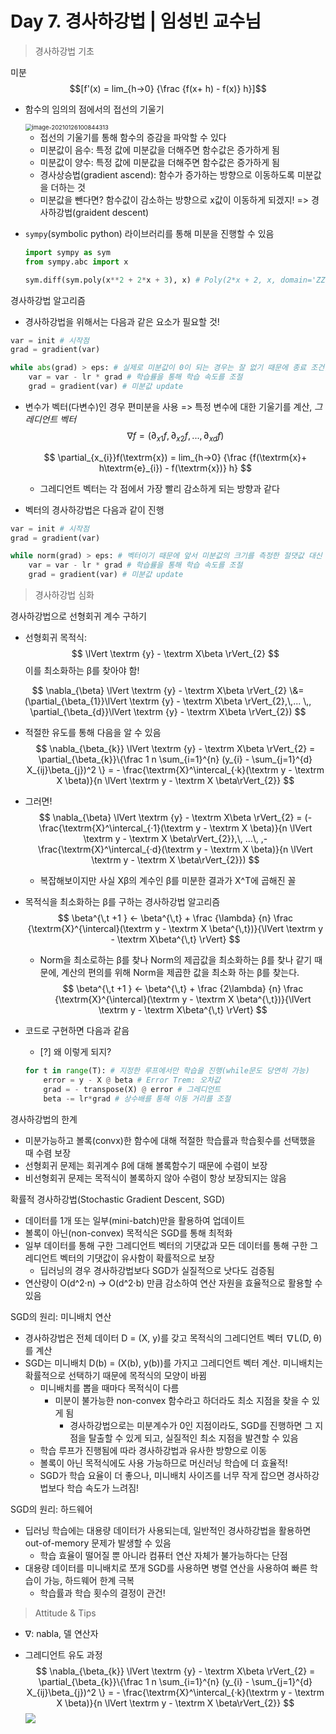 # Day 7. 경사하강법 | 임성빈 교수님

> 경사하강법 기초

미분
$$[f'(x) = lim_{h→0} {\frac {f(x+ h) - f(x)} h}]$$

- 함수의 임의의 점에서의 접선의 기울기

  <img src="C:\Users\iloveslowfood\Documents\workspace\iloveCookBook\boostcamp_ai\etc\images\slope.png" alt="image-20210126100844313" style="zoom:67%;" />

  - 접선의 기울기를 통해 함수의 증감을 파악할 수 있다
  - 미분값이 음수: 특정 값에 미분값을 더해주면 함수값은 증가하게 됨
  - 미분값이 양수: 특정 값에 미분값을 더해주면 함수값은 증가하게 됨
  - 경사상승법(gradient ascend): 함수가 증가하는 방향으로 이동하도록 미분값을 더하는 것
  - 미분값을 뺀다면? 함수값이 감소하는 방향으로 x값이 이동하게 되겠지! => 경사하강법(graident descent)

- `sympy`(symbolic python) 라이브러리를 통해 미분을 진행할 수 있음

  ```python
  import sympy as sym
  from sympy.abc import x
  
  sym.diff(sym.poly(x**2 + 2*x + 3), x) # Poly(2*x + 2, x, domain='ZZ')
  ```

경사하강법 알고리즘

- 경사하강법을 위해서는 다음과 같은 요소가 필요할 것!

```python
var = init # 시작점
grad = gradient(var)

while abs(grad) > eps: # 실제로 미분값이 0이 되는 경우는 잘 없기 때문에 종료 조건을 걸어둬야 함
    var = var - lr * grad # 학습률을 통해 학습 속도를 조절
    grad = gradient(var) # 미분값 update
```

- 변수가 벡터(다변수)인 경우 편미분을 사용 => 특정 변수에 대한 기울기를 계산, *그레디언트 벡터*
  $$
  \nabla f = (\partial_{x1}f, \partial_{x2}f,\,... ,\,\partial_{xd}f)
  $$

  $$
  \partial_{x_{i}}f(\textrm{x}) = lim_{h→0} {\frac {f(\textrm{x}+ h\textrm{e}_{i}) - f(\textrm{x})} h}
  $$

  - 그레디언트 벡터는 각 점에서 가장 빨리 감소하게 되는 방향과 같다

- 벡터의 경사하강법은 다음과 같이 진행

```python
var = init # 시작점
grad = gradient(var)

while norm(grad) > eps: # 벡터이기 때문에 앞서 미분값의 크기를 측정한 절댓값 대신 노름(norm)을 사용함
    var = var - lr * grad # 학습률을 통해 학습 속도를 조절
    grad = gradient(var) # 미분값 update
```



> 경사하강법 심화

경사하강법으로 선형회귀 계수 구하기

- 선형회귀 목적식: 
  $$
  \lVert \textrm {y} - \textrm X\beta \rVert_{2}
  $$
  이를 최소화하는 β를 찾아야 함!

$$
\nabla_{\beta} \lVert \textrm {y} - \textrm X\beta \rVert_{2} \&= (\partial_{\beta_{1}}\lVert \textrm {y} - \textrm X\beta \rVert_{2},\,... \,, \partial_{\beta_{d}}\lVert \textrm {y} - \textrm X\beta \rVert_{2})
$$

- 적절한 유도를 통해 다음을 알 수 있음
  $$
  \nabla_{\beta_{k}} \lVert \textrm {y} - \textrm X\beta \rVert_{2} = \partial_{\beta_{k}}\{\frac 1 n \sum_{i=1}^{n} (y_{i} - \sum_{j=1}^{d} X_{ij}\beta_{j})^2 \} = - \frac{\textrm{X}^\intercal_{·k}(\textrm y - \textrm X \beta)}{n \lVert \textrm y - \textrm X \beta\rVert_{2}}
  $$

- 그러면!
  $$
  \nabla_{\beta} \lVert \textrm {y} - \textrm X\beta \rVert_{2} = (- \frac{\textrm{X}^\intercal_{·1}(\textrm y - \textrm X \beta)}{n \lVert \textrm y - \textrm X \beta\rVert_{2}},\, ...\, ,- \frac{\textrm{X}^\intercal_{·d}(\textrm y - \textrm X \beta)}{n \lVert \textrm y - \textrm X \beta\rVert_{2}})
  $$

  - 복잡해보이지만 사실 Xβ의 계수인 β를 미분한 결과가 X^T에 곱해진 꼴

- 목적식을 최소화하는 β를 구하는 경사하강법 알고리즘
  $$
  \beta^{\,t +1 } ← \beta^{\,t} + \frac {\lambda} {n} \frac {\textrm{X}^{\intercal}(\textrm y - \textrm X \beta^{\,t})}{\lVert \textrm y - \textrm X\beta^{\,t} \rVert}
  $$

  - Norm을 최소로하는 β를 찾나 Norm의 제곱값을 최소화하는 β를 찾나 같기 때문에, 계산의 편의를 위해 Norm을 제곱한 값을 최소화 하는 β를 찾는다.
    $$
    \beta^{\,t +1 } ← \beta^{\,t} + \frac {2\lambda} {n} \frac {\textrm{X}^{\intercal}(\textrm y - \textrm X \beta^{\,t})}{\lVert \textrm y - \textrm X\beta^{\,t} \rVert}
    $$

- 코드로 구현하면 다음과 같음

  - [?] 왜 이렇게 되지?

  ```python
  for t in range(T): # 지정한 루프에서만 학습을 진행(while문도 당연히 가능)
      error = y - X @ beta # Error Trem: 오차값
      grad = - transpose(X) @ error # 그레디언트
      beta -= lr*grad # 상수배를 통해 이동 거리를 조절
  ```

경사하강법의 한계

- 미분가능하고 볼록(convx)한 함수에 대해 적절한 학습률과 학습횟수를 선택했을 때 수렴 보장
- 선형회귀 문제는 회귀계수 β에 대해 볼록함수기 때문에 수렴이 보장
- 비선형회귀 문제는 목적식이 볼록하지 않아 수렴이 항상 보장되지는 않음

확률적 경사하강법(Stochastic Gradient Descent, SGD)

- 데이터를 1개 또는 일부(mini-batch)만을 활용하여 업데이트
- 볼록이 아닌(non-convex) 목적식은 SGD를 통해 최적화
- 일부 데이터를 통해 구한 그레디언트 벡터의 기댓값과 모든 데이터를 통해 구한 그레디언트 벡터의 기댓값이 유사함이 확률적으로 보장
  - 딥러닝의 경우 경사하강법보다 SGD가 실질적으로 낫다도 검증됨
- 연산량이 O(d^2·n) -> O(d^2·b) 만큼 감소하여 연산 자원을 효율적으로 활용할 수 있음

SGD의 원리: 미니배치 연산

- 경사하강법은 전체 데이터 D = (X, y)를 갖고 목적식의 그레디언트 벡터 ∇L(D, θ)를 계산
- SGD는 미니배치 D(b) = (X(b), y(b))를 가지고 그레디언트 벡터 계산. 미니배치는 확률적으로 선택하기 때문에 목적식의 모양이 바뀜
  - 미니배치를 뽑을 때마다 목적식이 다름
    - 미분이 불가능한 non-convex 함수라고 하더라도 최소 지점을 찾을 수 있게 됨
      - 경사하강법으로는 미분계수가 0인 지점이라도, SGD를 진행하면 그 지점을 탈출할 수 있게 되고, 실질적인 최소 지점을 발견할 수 있음
  - 학습 루프가 진행됨에 따라 경사하강법과 유사한 방향으로 이동
  - 볼록이 아닌 목적식에도 사용 가능하므로 머신러닝 학습에 더 효율적!
  - SGD가 학습 요율이 더 좋으나, 미니배치 사이즈를 너무 작게 잡으면 경사하강법보다 학습 속도가 느려짐!

SGD의 원리: 하드웨어

- 딥러닝 학습에는 대용량 데이터가 사용되는데, 일반적인 경사하강법을 활용하면 out-of-memory 문제가 발생할 수 있음
  - 학습 효율이 떨어질 뿐 아니라 컴퓨터 연산 자체가 불가능하다는 단점
- 대용량 데이터를 미니배치로 쪼개 SGD를 사용하면 병렬 연산을 사용하여 빠른 학습이 가능, 하드웨어 한계 극복
  - 학습률과 학습 횟수의 결정이 관건!

> Attitude & Tips

- ∇: nabla, 델 연산자

- 그레디언트 유도 과정
  $$
  \nabla_{\beta_{k}} \lVert \textrm {y} - \textrm X\beta \rVert_{2} = \partial_{\beta_{k}}\{\frac 1 n \sum_{i=1}^{n} (y_{i} - \sum_{j=1}^{d} X_{ij}\beta_{j})^2 \} = - \frac{\textrm{X}^\intercal_{·k}(\textrm y - \textrm X \beta)}{n \lVert \textrm y - \textrm X \beta\rVert_{2}}
  $$
  ![](C:\Users\iloveslowfood\Desktop\asdfasdfasdf.jpg)

